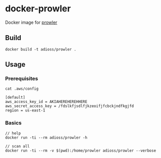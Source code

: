 # docker-prowler

Docker image for [prowler](https://github.com/prowler-cloud/prowler/)


## Build

```
docker build -t adioss/prowler .
```

## Usage

### Prerequisites

```
cat .aws/config

[default]
aws_access_key_id = AKIAHEREHEREHHERE
aws_secret_access_key = /fdslkfjsdlfjkzeoifjfcbckjndfkgjfd
region = us-east-1
```

### Basics

```
// help
docker run -ti --rm adioss/prowler -h

// scan all
docker run -ti --rm -v $(pwd):/home/prowler adioss/prowler --verbose
```